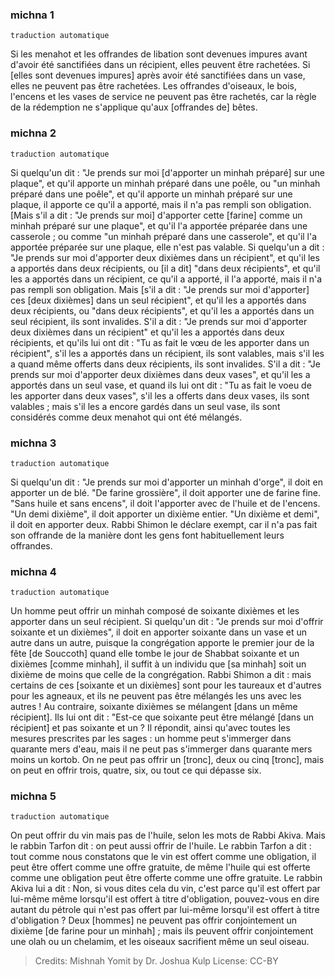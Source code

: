 
### michna 1

`traduction automatique`

Si les menahot et les offrandes de libation sont devenues impures avant d'avoir été sanctifiées dans un récipient, elles peuvent être rachetées. Si [elles sont devenues impures] après avoir été sanctifiées dans un vase, elles ne peuvent pas être rachetées. Les offrandes d'oiseaux, le bois, l'encens et les vases de service ne peuvent pas être rachetés, car la règle de la rédemption ne s'applique qu'aux [offrandes de] bêtes.

### michna 2

`traduction automatique`

Si quelqu'un dit : "Je prends sur moi [d'apporter un minhah préparé] sur une plaque", et qu'il apporte un minhah préparé dans une poêle, ou "un minhah préparé dans une poêle", et qu'il apporte un minhah préparé sur une plaque, il apporte ce qu'il a apporté, mais il n'a pas rempli son obligation. [Mais s'il a dit : "Je prends sur moi] d'apporter cette [farine] comme un minhah préparé sur une plaque", et qu'il l'a apportée préparée dans une casserole ; ou comme "un minhah préparé dans une casserole", et qu'il l'a apportée préparée sur une plaque, elle n'est pas valable. Si quelqu'un a dit : "Je prends sur moi d'apporter deux dixièmes dans un récipient", et qu'il les a apportés dans deux récipients, ou [il a dit] "dans deux récipients", et qu'il les a apportés dans un récipient, ce qu'il a apporté, il l'a apporté, mais il n'a pas rempli son obligation. Mais [s'il a dit : "Je prends sur moi d'apporter] ces [deux dixièmes] dans un seul récipient", et qu'il les a apportés dans deux récipients, ou "dans deux récipients", et qu'il les a apportés dans un seul récipient, ils sont invalides. S'il a dit : "Je prends sur moi d'apporter deux dixièmes dans un récipient" et qu'il les a apportés dans deux récipients, et qu'ils lui ont dit : "Tu as fait le vœu de les apporter dans un récipient", s'il les a apportés dans un récipient, ils sont valables, mais s'il les a quand même offerts dans deux récipients, ils sont invalides. S'il a dit : "Je prends sur moi d'apporter deux dixièmes dans deux vases", et qu'il les a apportés dans un seul vase, et quand ils lui ont dit : "Tu as fait le voeu de les apporter dans deux vases", s'il les a offerts dans deux vases, ils sont valables ; mais s'il les a encore gardés dans un seul vase, ils sont considérés comme deux menahot qui ont été mélangés.

### michna 3

`traduction automatique`

Si quelqu'un dit : "Je prends sur moi d'apporter un minhah d'orge", il doit en apporter un de blé. "De farine grossière", il doit apporter une de farine fine. "Sans huile et sans encens", il doit l'apporter avec de l'huile et de l'encens. "Un demi dixième", il doit apporter un dixième entier. "Un dixième et demi", il doit en apporter deux. Rabbi Shimon le déclare exempt, car il n'a pas fait son offrande de la manière dont les gens font habituellement leurs offrandes.

### michna 4

`traduction automatique`

Un homme peut offrir un minhah composé de soixante dixièmes et les apporter dans un seul récipient. Si quelqu'un dit : "Je prends sur moi d'offrir soixante et un dixièmes", il doit en apporter soixante dans un vase et un autre dans un autre, puisque la congrégation apporte le premier jour de la fête [de Souccoth] quand elle tombe le jour de Shabbat soixante et un dixièmes [comme minhah], il suffit à un individu que [sa minhah] soit un dixième de moins que celle de la congrégation. Rabbi Shimon a dit : mais certains de ces [soixante et un dixièmes] sont pour les taureaux et d'autres pour les agneaux, et ils ne peuvent pas être mélangés les uns avec les autres ! Au contraire, soixante dixièmes se mélangent [dans un même récipient]. Ils lui ont dit : "Est-ce que soixante peut être mélangé [dans un récipient] et pas soixante et un ? Il répondit, ainsi qu'avec toutes les mesures prescrites par les sages : un homme peut s'immerger dans quarante mers d'eau, mais il ne peut pas s'immerger dans quarante mers moins un kortob. On ne peut pas offrir un [tronc], deux ou cinq [tronc], mais on peut en offrir trois, quatre, six, ou tout ce qui dépasse six.

### michna 5

`traduction automatique`

On peut offrir du vin mais pas de l'huile, selon les mots de Rabbi Akiva. Mais le rabbin Tarfon dit : on peut aussi offrir de l'huile. Le rabbin Tarfon a dit : tout comme nous constatons que le vin est offert comme une obligation, il peut être offert comme une offre gratuite, de même l'huile qui est offerte comme une obligation peut être offerte comme une offre gratuite. Le rabbin Akiva lui a dit : Non, si vous dites cela du vin, c'est parce qu'il est offert par lui-même même lorsqu'il est offert à titre d'obligation, pouvez-vous en dire autant du pétrole qui n'est pas offert par lui-même lorsqu'il est offert à titre d'obligation ? Deux [hommes] ne peuvent pas offrir conjointement un dixième [de farine pour un minhah] ; mais ils peuvent offrir conjointement une olah ou un chelamim, et les oiseaux sacrifient même un seul oiseau.

> Credits: Mishnah Yomit by Dr. Joshua Kulp
> License: CC-BY